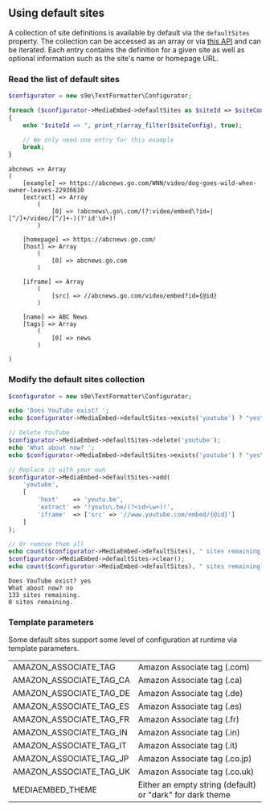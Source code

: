 <h2>Using default sites</h2>

A collection of site definitions is available by default via the `defaultSites` property. The collection can be accessed as an array or via [this API](https://s9e.github.io/TextFormatter/api/s9e/TextFormatter/Plugins/MediaEmbed/Configurator/Collections/SiteDefinitionCollection.html) and can be iterated. Each entry contains the definition for a given site as well as optional information such as the site's name or homepage URL.


### Read the list of default sites

```php
$configurator = new s9e\TextFormatter\Configurator;

foreach ($configurator->MediaEmbed->defaultSites as $siteId => $siteConfig)
{
	echo "$siteId => ", print_r(array_filter($siteConfig), true);

	// We only need one entry for this example
	break;
}
```
```
abcnews => Array
(
    [example] => https://abcnews.go.com/WNN/video/dog-goes-wild-when-owner-leaves-22936610
    [extract] => Array
        (
            [0] => !abcnews\.go\.com/(?:video/embed\?id=|[^/]+/video/[^/]+-)(?'id'\d+)!
        )

    [homepage] => https://abcnews.go.com/
    [host] => Array
        (
            [0] => abcnews.go.com
        )

    [iframe] => Array
        (
            [src] => //abcnews.go.com/video/embed?id={@id}
        )

    [name] => ABC News
    [tags] => Array
        (
            [0] => news
        )

)
```


### Modify the default sites collection

```php
$configurator = new s9e\TextFormatter\Configurator;

echo 'Does YouTube exist? ';
echo $configurator->MediaEmbed->defaultSites->exists('youtube') ? "yes\n" : "no\n";

// Delete YouTube
$configurator->MediaEmbed->defaultSites->delete('youtube');
echo 'What about now? ';
echo $configurator->MediaEmbed->defaultSites->exists('youtube') ? "yes\n" : "no\n";

// Replace it with your own
$configurator->MediaEmbed->defaultSites->add(
	'youtube',
	[
		'host'    => 'youtu.be',
		'extract' => '!youtu\.be/(?<id>\w+)!',
		'iframe'  => ['src' => '//www.youtube.com/embed/{@id}']
	]
);

// Or remove them all
echo count($configurator->MediaEmbed->defaultSites), " sites remaining.\n";
$configurator->MediaEmbed->defaultSites->clear();
echo count($configurator->MediaEmbed->defaultSites), " sites remaining.\n";
```
```
Does YouTube exist? yes
What about now? no
133 sites remaining.
0 sites remaining.
```


### Template parameters

Some default sites support some level of configuration at runtime via template parameters.

<table>
	<tr>
		<td>AMAZON_ASSOCIATE_TAG</td>
		<td>Amazon Associate tag (.com)</td>
	</tr>
	<tr>
		<td>AMAZON_ASSOCIATE_TAG_CA</td>
		<td>Amazon Associate tag (.ca)</td>
	</tr>
	<tr>
		<td>AMAZON_ASSOCIATE_TAG_DE</td>
		<td>Amazon Associate tag (.de)</td>
	</tr>
	<tr>
		<td>AMAZON_ASSOCIATE_TAG_ES</td>
		<td>Amazon Associate tag (.es)</td>
	</tr>
	<tr>
		<td>AMAZON_ASSOCIATE_TAG_FR</td>
		<td>Amazon Associate tag (.fr)</td>
	</tr>
	<tr>
		<td>AMAZON_ASSOCIATE_TAG_IN</td>
		<td>Amazon Associate tag (.in)</td>
	</tr>
	<tr>
		<td>AMAZON_ASSOCIATE_TAG_IT</td>
		<td>Amazon Associate tag (.it)</td>
	</tr>
	<tr>
		<td>AMAZON_ASSOCIATE_TAG_JP</td>
		<td>Amazon Associate tag (.co.jp)</td>
	</tr>
	<tr>
		<td>AMAZON_ASSOCIATE_TAG_UK</td>
		<td>Amazon Associate tag (.co.uk)</td>
	</tr>
	<tr>
		<td>MEDIAEMBED_THEME</td>
		<td>Either an empty string (default) or "dark" for dark theme</td>
	</tr>
</table>